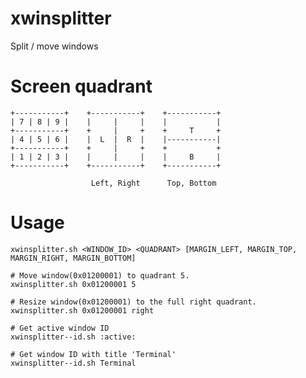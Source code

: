 # xwinsplitter
Split / move windows

# Screen quadrant
    +-----------+    +-----------+    +-----------+
    | 7 | 8 | 9 |    |     |     |    |           |
    +-----------+    +     |     +    +     T     +
    | 4 | 5 | 6 |    |  L  |  R  |    |-----------|
    +-----------+    +     |     +    +           +
    | 1 | 2 | 3 |    |     |     |    |     B     |
    +-----------+    +-----------+    +-----------+

                      Left, Right      Top, Bottom
                      
# Usage
    xwinsplitter.sh <WINDOW_ID> <QUADRANT> [MARGIN_LEFT, MARGIN_TOP, MARGIN_RIGHT, MARGIN_BOTTOM]
    
    # Move window(0x01200001) to quadrant 5.
    xwinsplitter.sh 0x01200001 5

    # Resize window(0x01200001) to the full right quadrant.
    xwinsplitter.sh 0x01200001 right
    
    # Get active window ID
    xwinsplitter--id.sh :active:
    
    # Get window ID with title 'Terminal'
    xwinsplitter--id.sh Terminal
